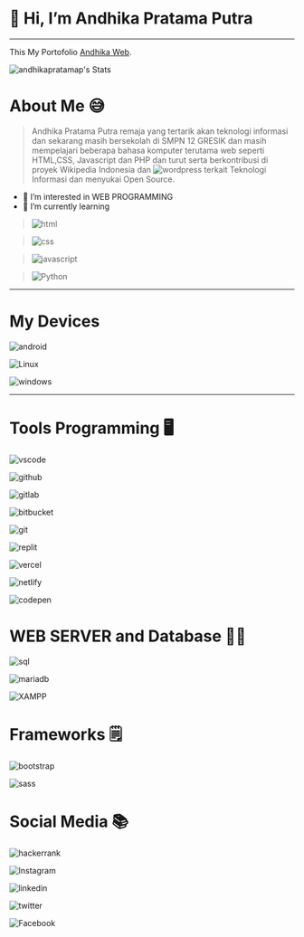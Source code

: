 # 👋 Hi, I’m Andhika Pratama Putra 

<hr>




This My Portofolio [Andhika Web](https://andhikaweb.github.io).

![andhikapratamap's Stats](https://github-readme-stats.vercel.app/api?username=andhikapratamap&theme=monokai&show_icons=true&hide_border=true&count_private=true)

# About Me 😅
>Andhika Pratama Putra remaja yang tertarik akan teknologi informasi dan sekarang masih bersekolah di SMPN 12 GRESIK dan masih mempelajari beberapa bahasa komputer terutama web seperti HTML,CSS, Javascript dan PHP dan turut serta berkontribusi di proyek Wikipedia Indonesia dan ![wordpress](https://img.shields.io/badge/Wordpress-21759B?style=for-the-badge&logo=wordpress&logoColor=white) terkait Teknologi Informasi dan menyukai Open Source.

- 👀 I’m interested in WEB PROGRAMMING 
- 🌱 I’m currently learning 

> ![html](https://img.shields.io/badge/HTML5-E34F26?style=for-the-badge&logo=html5&logoColor=white)

> ![css](https://img.shields.io/badge/CSS3-1572B6?style=for-the-badge&logo=css3&logoColor=white)     

> ![javascript](https://img.shields.io/badge/JavaScript-323330?style=for-the-badge&logo=javascript&logoColor=F7DF1E)

> ![Python](https://img.shields.io/badge/Python-FFD43B?style=for-the-badge&logo=python&logoColor=blue)

<hr>

# My Devices

![android](https://img.shields.io/badge/Android-3DDC84?style=for-the-badge&logo=android&logoColor=white) 

![Linux](https://img.shields.io/badge/Linux-FCC624?style=for-the-badge&logo=linux&logoColor=black)

![windows](https://img.shields.io/badge/Windows-0078D6?style=for-the-badge&logo=windows&logoColor=white)

<hr>


# Tools Programming 🖥️

![vscode](https://img.shields.io/badge/Visual_Studio_Code-0078D4?style=for-the-badge&logo=visual%20studio%20code&logoColor=white)

![github](https://img.shields.io/badge/GitHub-100000?style=for-the-badge&logo=github&logoColor=white)

![gitlab](https://img.shields.io/badge/GitLab-330F63?style=for-the-badge&logo=gitlab&logoColor=white)

![bitbucket](https://img.shields.io/badge/Bitbucket-0747a6?style=for-the-badge&logo=bitbucket&logoColor=white)

![git](https://img.shields.io/badge/GIT-E44C30?style=for-the-badge&logo=git&logoColor=white)

![replit](https://img.shields.io/badge/replit-667881?style=for-the-badge&logo=replit&logoColor=white)

![vercel](https://img.shields.io/badge/Vercel-000000?style=for-the-badge&logo=vercel&logoColor=white)

![netlify](https://img.shields.io/badge/Netlify-00C7B7?style=for-the-badge&logo=netlify&logoColor=white)

![codepen](https://img.shields.io/badge/Codepen-000000?style=for-the-badge&logo=codepen&logoColor=white)

# WEB SERVER and Database 👨‍💻

![sql](https://img.shields.io/badge/MySQL-005C84?style=for-the-badge&logo=mysql&logoColor=white)

![mariadb](https://img.shields.io/badge/MariaDB-003545?style=for-the-badge&logo=mariadb&logoColor=white)

![XAMPP](https://img.shields.io/badge/Xampp-F37623?style=for-the-badge&logo=xampp&logoColor=white)

# Frameworks 🗒️

![bootstrap](https://img.shields.io/badge/Bootstrap-563D7C?style=for-the-badge&logo=bootstrap&logoColor=white)

![sass](https://img.shields.io/badge/Sass-CC6699?style=for-the-badge&logo=sass&logoColor=white)


# Social Media 📚

![hackerrank](https://img.shields.io/badge/-Hackerrank-2EC866?style=for-the-badge&logo=HackerRank&logoColor=white)

![Instagram](https://img.shields.io/badge/Instagram-E4405F?style=for-the-badge&logo=instagram&logoColor=white)

![linkedin](https://img.shields.io/badge/LinkedIn-0077B5?style=for-the-badge&logo=linkedin&logoColor=white)

![twitter](https://img.shields.io/badge/Twitter-1DA1F2?style=for-the-badge&logo=twitter&logoColor=white)

![Facebook](https://img.shields.io/badge/Facebook-1877F2?style=for-the-badge&logo=facebook&logoColor=white)



